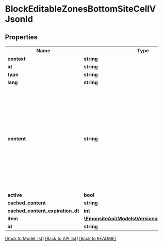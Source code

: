 # BlockEditableZonesBottomSiteCellVJsonld

## Properties
Name | Type | Description | Notes
------------ | ------------- | ------------- | -------------
**context** | **string** |  | [optional] 
**id** | **string** |  | [optional] 
**type** | **string** |  | [optional] 
**lang** | **string** |  | [optional] 
**content** | **string** | Contenu, le format dépend du type, problème : c&#x27;est en json, sauf pour type text, où c&#x27;est directement le contenu text ça devrait être un widget comme tout le reste | [optional] 
**active** | **bool** |  | [optional] 
**cached_content** | **string** |  | [optional] 
**cached_content_expiration_dt** | **int** |  | [optional] 
**item** | [**\EmonsiteApi\Models\VersionableInterfaceJsonld**](VersionableInterfaceJsonld.md) |  | [optional] 
**id** | **string** |  | [optional] 

[[Back to Model list]](../../README.md#documentation-for-models) [[Back to API list]](../../README.md#documentation-for-api-endpoints) [[Back to README]](../../README.md)

